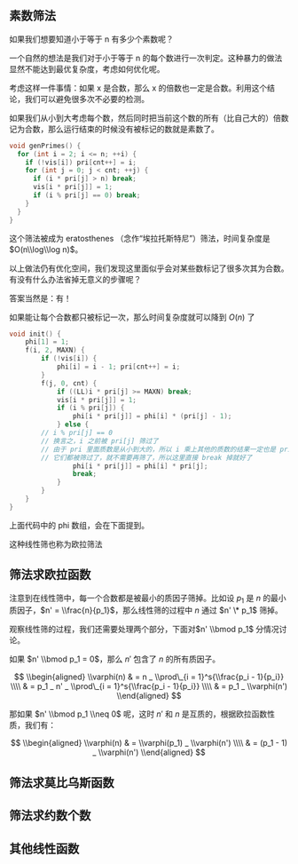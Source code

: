 ## 素数筛法

如果我们想要知道小于等于 n 有多少个素数呢？

一个自然的想法是我们对于小于等于 n 的每个数进行一次判定。这种暴力的做法显然不能达到最优复杂度，考虑如何优化呢。

考虑这样一件事情：如果 x 是合数，那么 x 的倍数也一定是合数。利用这个结论，我们可以避免很多次不必要的检测。

如果我们从小到大考虑每个数，然后同时把当前这个数的所有（比自己大的）倍数记为合数，那么运行结束的时候没有被标记的数就是素数了。

```c++
void genPrimes() {
  for (int i = 2; i <= n; ++i) {
    if (!vis[i]) pri[cnt++] = i;
    for (int j = 0; j < cnt; ++j) {
      if (i * pri[j] > n) break;
      vis[i * pri[j]] = 1;
      if (i % pri[j] == 0) break;
    }
  }
}
```

这个筛法被成为 eratosthenes （念作“埃拉托斯特尼”）筛法，时间复杂度是 $O(n\\log\\log n)$。

以上做法仍有优化空间，我们发现这里面似乎会对某些数标记了很多次其为合数。有没有什么办法省掉无意义的步骤呢？

答案当然是：有！

如果能让每个合数都只被标记一次，那么时间复杂度就可以降到 $O(n)$ 了

```c++
void init() {
	phi[1] = 1;
	f(i, 2, MAXN) {
		if (!vis[i]) {
			phi[i] = i - 1; pri[cnt++] = i;
		}
		f(j, 0, cnt) {
			if ((LL)i * pri[j] >= MAXN) break;
			vis[i * pri[j]] = 1;
			if (i % pri[j]) {
				phi[i * pri[j]] = phi[i] * (pri[j] - 1);
			} else {
        // i % pri[j] == 0
        // 换言之，i 之前被 pri[j] 筛过了
        // 由于 pri 里面质数是从小到大的，所以 i 乘上其他的质数的结果一定也是 pri[j] 的倍数
        // 它们都被筛过了，就不需要再筛了，所以这里直接 break 掉就好了
				phi[i * pri[j]] = phi[i] * pri[j];
				break;
			}
		}
	}
}
```

上面代码中的 phi 数组，会在下面提到。

这种线性筛也称为欧拉筛法

## 筛法求欧拉函数

注意到在线性筛中，每一个合数都是被最小的质因子筛掉。比如设 $p_1$ 是 $n$ 的最小质因子，$n' = \\frac{n}{p_1}$，那么线性筛的过程中 $n$ 通过 $n' \* p_1$ 筛掉。

观察线性筛的过程，我们还需要处理两个部分，下面对$n' \\bmod p_1$ 分情况讨论。

如果 $n' \\bmod p_1 = 0$，那么 $n'$ 包含了 $n$ 的所有质因子。

$$
\\begin{aligned}
\\varphi(n) & = n _ \\prod\_{i = 1}^s{\\frac{p_i - 1}{p_i}} \\\\
& = p_1 _ n' _ \\prod\_{i = 1}^s{\\frac{p_i - 1}{p_i}} \\\\
& = p_1 _ \\varphi(n')
\\end{aligned}
$$

那如果 $n' \\bmod p_1 \\neq 0$ 呢，这时 $n'$ 和 $n$ 是互质的，根据欧拉函数性质，我们有：

$$
\\begin{aligned}
\\varphi(n) & = \\varphi(p_1) _ \\varphi(n') \\\\
& = (p_1 - 1) _ \\varphi(n')
\\end{aligned}
$$

## 筛法求莫比乌斯函数

## 筛法求约数个数

## 其他线性函数
